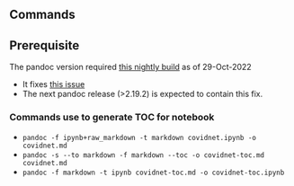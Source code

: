 ## Commands

## Prerequisite 
The pandoc version required [this nightly build](https://github.com/jgm/pandoc/actions/runs/3343773872) as of 29-Oct-2022
- It fixes [this issue](https://github.com/jgm/pandoc/issues/8402)
- The next pandoc release (>2.19.2) is expected to contain this fix.

### Commands use to generate TOC for notebook
- `pandoc -f ipynb+raw_markdown -t markdown covidnet.ipynb -o covidnet.md`
- `pandoc -s --to markdown -f markdown --toc -o covidnet-toc.md covidnet.md`
- `pandoc -f markdown -t ipynb covidnet-toc.md -o covidnet-toc.ipynb`
